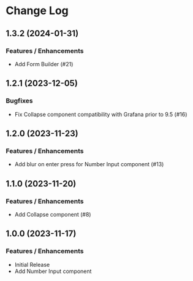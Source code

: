# Change Log

## 1.3.2 (2024-01-31)

### Features / Enhancements

- Add Form Builder (#21)

## 1.2.1 (2023-12-05)

### Bugfixes

- Fix Collapse component compatibility with Grafana prior to 9.5 (#16)

## 1.2.0 (2023-11-23)

### Features / Enhancements

- Add blur on enter press for Number Input component (#13)

## 1.1.0 (2023-11-20)

### Features / Enhancements

- Add Collapse component (#8)

## 1.0.0 (2023-11-17)

### Features / Enhancements

- Initial Release
- Add Number Input component

